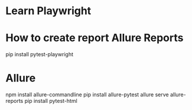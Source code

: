 # Learn Playwright

# How to create report Allure Reports
pip install pytest-playwright

# Allure
npm install allure-commandline
pip install allure-pytest
allure serve allure-reports
pip install pytest-html